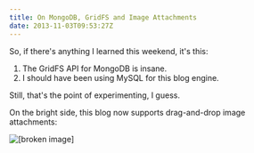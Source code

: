 ```yaml
---
title: On MongoDB, GridFS and Image Attachments
date: 2013-11-03T09:53:27Z
---
```

So, if there's anything I learned this weekend, it's this:

1. The GridFS API for MongoDB is insane.
2. I should have been using MySQL for this blog engine.

Still, that's the point of experimenting, I guess.

On the bright side, this blog now supports drag-and-drop image attachments:

![[broken image]](/upload/UnYdIwiBeCMQAAAC)
